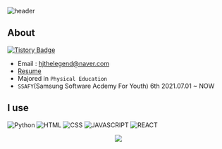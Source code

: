 ![header](https://capsule-render.vercel.app/api?type=waving&color=F9E4AA&height=250&section=header&text=Hyeongjun%20Kim&&fontColor=484848&fontSize=70&animation=fadeIn&fontAlignY=38&desc=Frontend%20Developer%20💻&descAlignY=60&descAlign=67)

## About 

[![Tistory Badge](https://img.shields.io/badge/Tech%20Blog-01A9DB?style=flat&logo=DPD&logoColor=white)](https://hjkim95.tistory.com/)
- Email : hjthelegend@naver.com
- [Resume](https://eight-pincushion-162.notion.site/Kim-Hyeongjun-8e44adffdde24a7685ed214b46a73074)
- Majored in `Physical Education` 
- `SSAFY`(Samsung Software Acdemy For Youth) 6th 2021.07.01 ~ NOW

## I use
![Python](https://img.shields.io/badge/Python-3766AB?style=flat-square&logo=Python&logoColor=white)
![HTML](https://img.shields.io/badge/HTML-E34F26?style=flat-square&logo=HTML5&logoColor=white)
![CSS](https://img.shields.io/badge/CSS-1572B6?style=flat-square&logo=CSS3&logoColor=white)
![JAVASCRIPT](https://img.shields.io/badge/JavaScript-F7DF1E?style=flat-square&logo=JavaScript&logoColor=white)
![REACT](https://img.shields.io/badge/React-61DAFB?style=flat-square&logo=React&logoColor=white)

<p align="center">
  <img src="http://mazassumnida.wtf/api/v2/generate_badge?boj=twintinssk">
</p>
